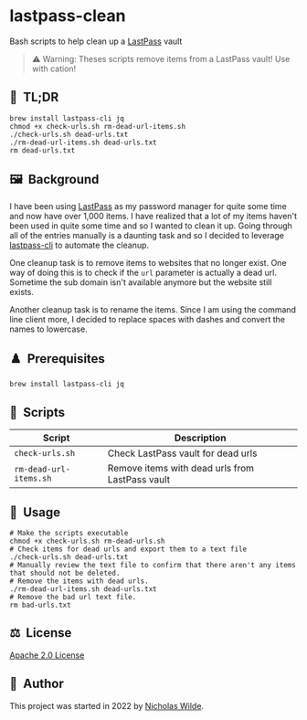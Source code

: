 # lastpass-clean

Bash scripts to help clean up a [LastPass][1] vault

> :warning: Warning: Theses scripts remove items from a LastPass vault! Use with cation!

## :rocket:&nbsp; TL;DR

```shell
brew install lastpass-cli jq
chmod +x check-urls.sh rm-dead-url-items.sh
./check-urls.sh dead-urls.txt
./rm-dead-url-items.sh dead-urls.txt
rm dead-urls.txt
```

## :framed_picture:&nbsp; Background

I have been using [LastPass][1] as my password manager for quite some time and now have over 1,000 items.
I have realized that a lot of my items haven't been used in quite some time and so I wanted to clean it up.
Going through all of the entries manually is a daunting task and so I decided to leverage [lastpass-cli][3] to automate the cleanup.

One cleanup task is to remove items to websites that no longer exist.
One way of doing this is to check if the `url` parameter is actually a dead url.
Sometime the sub domain isn't available anymore but the website still exists.

Another cleanup task is to rename the items. Since I am using the command line client more, I decided to replace spaces with
dashes and convert the names to lowercase.

## :chess_pawn:&nbsp; Prerequisites

```shell
brew install lastpass-cli jq
```

## :scroll:&nbsp; Scripts

| Script          | Description                                     |
|-----------------|-------------------------------------------------|
| `check-urls.sh`   | Check LastPass vault for dead urls              |
| `rm-dead-url-items.sh` | Remove items with dead urls from LastPass vault |

## :book:&nbsp; Usage

```shell
# Make the scripts executable
chmod +x check-urls.sh rm-dead-urls.sh
# Check items for dead urls and export them to a text file
./check-urls.sh dead-urls.txt
# Manually review the text file to confirm that there aren't any items that should not be deleted.
# Remove the items with dead urls.
./rm-dead-url-items.sh dead-urls.txt
# Remove the bad url text file.
rm bad-urls.txt
```

## :balance_scale:&nbsp; License

[Apache 2.0 License](../LICENSE)

## :pencil:&nbsp; Author

This project was started in 2022 by [Nicholas Wilde][2].

[1]: https://www.lastpass.com/
[2]: https://github.com/nicholaswilde/
[3]: https://github.com/lastpass/lastpass-cli/
